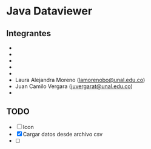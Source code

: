 # Java Dataviewer

## Integrantes

- 
- 
- 
- 
- 
- Laura Alejandra Moreno (lamorenobo@unal.edu.co)
- Juan Camilo Vergara (juvergarat@unal.edu.co)
- 

## TODO
- [ ] Icon
- [x] Cargar datos desde archivo csv
- [ ] 
